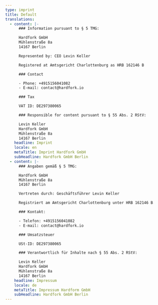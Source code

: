 ```yaml
---
type: imprint
title: Default
translations:
  - content: |-
      ### Information pursuant to § 5 TMG:

      Hardfork GmbH
      Mühlenstraße 8a
      14167 Berlin

      Represented by: CEO Levin Keller

      Registered at Amtsgericht Charlottenburg as HRB 162146 B

      ### Contact

      - Phone: +4915156041082
      - E-mail: contact@hardfork.io

      ### Tax

      VAT ID: DE297380065

      ### Responsible for content pursuant to § 55 Abs. 2 RStV:

      Levin Keller
      Hardfork GmbH
      Mühlenstraße 8a
      14167 Berlin
    headline: Imprint
    locale: en
    metaTitle: Imprint Hardfork GmbH
    subHeadline: Hardfork GmbH Berlin
  - content: |-
      ### Angaben gemäß § 5 TMG:

      Hardfork GmbH
      Mühlenstraße 8a
      14167 Berlin

      Vertreten durch: Geschäftsführer Levin Keller

      Registriert am Amtsgericht Charlottenburg unter HRB 162146 B

      ### Kontakt:

      - Telefon: +4915156041082
      - E-mail: contact@hardfork.io

      ### Umsatzsteuer

      USt-ID: DE297380065

      ### Verantwortlich für Inhalte nach § 55 Abs. 2 RStV:

      Levin Keller
      Hardfork GmbH
      Mühlenstraße 8a
      14167 Berlin
    headline: Impressum
    locale: de
    metaTitle: Impressum Hardform GmbH
    subHeadline: Hardfork GmbH Berlin
---
```


